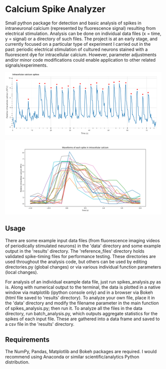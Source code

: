 # Calcium Spike Analyzer

Small python package for detection and basic analysis of spikes in intraneuronal calcium (represented by fluorescence signal) resulting from electrical stimulation. Analysis can be done on individual data files (x = time, y = signal) or a directory of such files. The project is at an early stage, and currently focused on a particular type of experiment I carried out in the past: periodic electrical stimulation of cultured neurons stained with a fluorescent dye for intracellular calcium. However, parameter adjustments and/or minor code modifications could enable application to other related signals/experiments.

![alt text](https://github.com/crotty-d/calcium-spike-analyzer/blob/master/calspikes/results/568region_B_wholeplot.png)

![alt text](https://github.com/crotty-d/calcium-spike-analyzer/blob/master/calspikes/results/568region_B_waveforms_plot.png?raw=true)

## Usage
There are some example input data files (from fluorescence imaging videos of periodically stimulated neurons) in the 'data' directory and some example output in the 'results' directory. The 'reference_files' directory holds validated spike-timing files for performance testing. These directories are used throughout the analysis code, but others can be used by editing directories.py (global changes) or via various individual function parameters (local changes).

For analysis of an individual example data file, just run spikes_analysis.py as is. Along with numerical output to the terminal, the data is plotted in a native window via matplotlib (ipython console only) and in a browser via Bokeh (html file saved to 'results' directory). To analyze your own file, place it in the 'data' directory and modify the filename parameter in the main function of spikes_analysis.py; then run it. To analyze all the files in the data directory, run batch_analysis.py, which outputs aggregate statistics for the spikes of each input file. These are gathered into a data frame and saved to a csv file in the 'results' directory.

## Requirements
The NumPy, Pandas, Matplotlib and Bokeh packages are required. I would recommend using Anaconda or similar scientific/analytics Python distribution.

